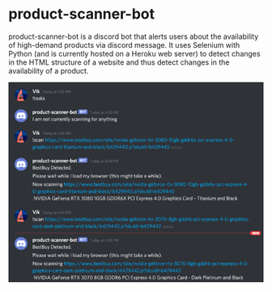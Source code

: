 # product-scanner-bot

product-scanner-bot is a discord bot that alerts users about the availability of high-demand products via discord message. It uses Selenium with Python (and is currently hosted on a Heroku web server) to detect changes in the HTML structure of a website and thus detect changes in the availability of a product.

![](images/screenshot.png)
